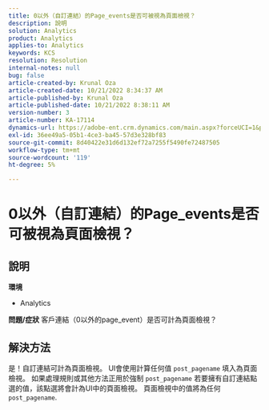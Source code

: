 ```yaml
---
title: 0以外（自訂連結）的Page_events是否可被視為頁面檢視？
description: 說明
solution: Analytics
product: Analytics
applies-to: Analytics
keywords: KCS
resolution: Resolution
internal-notes: null
bug: false
article-created-by: Krunal Oza
article-created-date: 10/21/2022 8:34:37 AM
article-published-by: Krunal Oza
article-published-date: 10/21/2022 8:38:11 AM
version-number: 3
article-number: KA-17114
dynamics-url: https://adobe-ent.crm.dynamics.com/main.aspx?forceUCI=1&pagetype=entityrecord&etn=knowledgearticle&id=e0d0b62f-1b51-ed11-bba2-0022480867fb
exl-id: 36ee49a5-05b1-4ce3-ba45-57d3e328bf83
source-git-commit: 8d40422e31d6d132ef72a7255f5490fe72487505
workflow-type: tm+mt
source-wordcount: '119'
ht-degree: 5%

---
```


# 0以外（自訂連結）的Page_events是否可被視為頁面檢視？

## 說明

<b>環境</b>
- Analytics



<b>問題/症狀</b>
客戶連結（0以外的page_event）是否可計為頁面檢視？


## 解決方法


是！自訂連結可計為頁面檢視。 UI會使用計算任何值 `post_pagename` 填入為頁面檢視。 如果處理規則或其他方法正用於強制 `post_pagename` 若要擁有自訂連結點選的值，該點選將會計為UI中的頁面檢視。 頁面檢視中的值將為任何 `post_pagename`.
